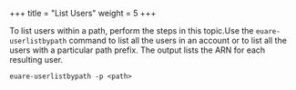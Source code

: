 +++
title = "List Users"
weight = 5
+++

To list users within a path, perform the steps in this topic.Use the `euare-userlistbypath` command to list all the users in an account or to list all the users with a particular path prefix. The output lists the ARN for each resulting user. 


    euare-userlistbypath -p <path>

